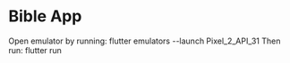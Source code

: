 # Bible App

Open emulator by running:
flutter emulators --launch Pixel_2_API_31
Then run:
flutter run
